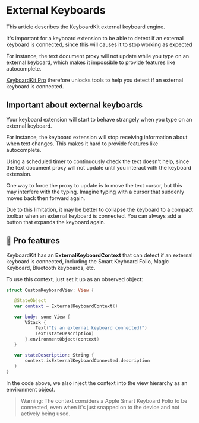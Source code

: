 # External Keyboards

This article describes the KeyboardKit external keyboard engine.

It's important for a keyboard extension to be able to detect if an external keyboard is connected, since this will causes it to stop working as expected 

For instance, the text document proxy will not update while you type on an external keyboard, which makes it impossible to provide features like autocomplete.

[KeyboardKit Pro][Pro] therefore unlocks tools to help you detect if an external keyboard is connected.


## Important about external keyboards

Your keyboard extension will start to behave strangely when you type on an external keyboard.

For instance, the keyboard extension will stop receiving information about when text changes. This makes it hard to provide features like autocomplete. 

Using a scheduled timer to continuously check the text doesn't help, since the text document proxy will not update until you interact with the keyboard extension.

One way to force the proxy to update is to move the text cursor, but this may interfere with the typing. Imagine typing with a cursor that suddenly moves back then forward again.

Due to this limitation, it may be better to collapse the keyboard to a compact toolbar when an external keyboard is connected. You can always add a button that expands the keyboard again.


## 👑 Pro features

KeyboardKit has an **ExternalKeyboardContext** that can detect if an external keyboard is connected, including the Smart Keyboard Folio, Magic Keyboard, Bluetooth keyboards, etc.

To use this context, just set it up as an observed object:

```swift
struct CustomKeyboardView: View {

   @StateObject
   var context = ExternalKeyboardContext()

   var body: some View {
       VStack {
           Text("Is an external keyboard connected?")
           Text(stateDescription)
       }.environmentObject(context)
   }

   var stateDescription: String {
       context.isExternalKeyboardConnected.description
   }
}
```

In the code above, we also inject the context into the view hierarchy as an environment object.

> Warning: The context considers a Apple Smart Keyboard Folio to be connected, even when it's just snapped on to the device and not actively being used.



[Pro]: https://github.com/KeyboardKit/KeyboardKitPro
